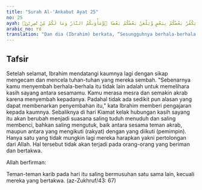 ```yaml
---
title: "Surah Al-'Ankabut Ayat 25"
no: 25
ayah: وَقَالَ اِنَّمَا اتَّخَذْتُمْ مِّنْ دُوْنِ اللّٰهِ اَوْثَانًاۙ مَّوَدَّةَ بَيْنِكُمْ فِى الْحَيٰوةِ الدُّنْيَا ۚ ثُمَّ يَوْمَ الْقِيٰمَةِ يَكْفُرُ بَعْضُكُمْ بِبَعْضٍ وَّيَلْعَنُ بَعْضُكُمْ بَعْضًا ۖوَّمَأْوٰىكُمُ النَّارُ وَمَا لَكُمْ مِّنْ نّٰصِرِيْنَۖ 
arabic_no: ٢٥
translation: "Dan dia (Ibrahim) berkata, “Sesungguhnya berhala-berhala yang kamu sembah selain Allah, hanya untuk menciptakan perasaan kasih sayang di antara kamu dalam kehidupan di dunia, kemudian pada hari Kiamat sebagian kamu akan saling mengingkari dan saling mengutuk; dan tempat kembalimu ialah neraka, dan sama sekali tidak ada penolong bagimu.”"
---
```


## Tafsir

Setelah selamat, Ibrahim mendatangi kaumnya lagi dengan sikap mengecam dan mencela tuhan-tuhan yang mereka sembah. "Sebenarnya kamu menyembah berhala-berhala itu tidak lain adalah untuk memelihara kasih sayang antara sesamamu. Kamu merasa mesra dan semakin akrab karena menyembah kepadanya. Padahal tidak ada sedikit pun alasan yang dapat membenarkan penyembahan itu," kata Ibrahim memberi pengajaran kepada kaumnya. Sebaliknya di hari Kiamat kelak hubungan kasih sayang itu akan berubah menjadi suasana saling tuduh menuduh dan saling membenci, bahkan saling mengutuk, baik antara sesama teman akrab, maupun antara yang mengikuti (rakyat) dengan yang diikuti (pemimpin). Hanya satu yang tidak mungkin lagi mereka harapkan yakni pertolongan dari Allah. Hal tersebut tidak akan terjadi pada orang-orang yang beriman dan bertakwa.

Allah berfirman:

Teman-teman karib pada hari itu saling bermusuhan satu sama lain, kecuali mereka yang bertakwa. (az-Zukhruf/43: 67)